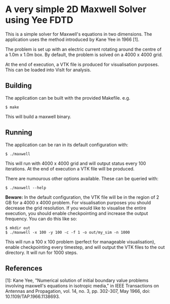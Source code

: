 # A very simple 2D Maxwell Solver using Yee FDTD

This is a simple solver for Maxwell's equations in two dimensions. The application uses the method introduced by Kane Yee in 1966 [1].

The problem is set up with an electric current rotating around the centre of a 1.0m x 1.0m box. By default, the problem is solved on a 4000 x 4000 grid.

At the end of execution, a VTK file is produced for visualisation purposes. This can be loaded into VisIt for analysis.

## Building

The application can be built with the provided Makefile. e.g.

```
$ make
```

This will build a maxwell binary.

## Running

The application can be ran in its default configuration with:

```
$ ./maxwell
```

This will run with 4000 x 4000 grid and will output status every 100 iterations. At the end of execution a VTK file will be produced. 

There are numourous other options available. These can be queried with:

```
$ ./maxwell --help
```

**Beware:** In the default configuration, the VTK file will be in the region of 2 GB for a 4000 x 4000 problem. For visualisation purposes you should decrease the grid resolution. If you would like to visualise the entire execution, you should enable checkpointing and increase the output frequency. You can do this like so:

```
$ mkdir out
$ ./maxwell -x 100 -y 100 -c -f 1 -o out/my_sim -n 1000
```

This will run a 100 x 100 problem (perfect for manageable visualisation), enable checkpointing every timestep, and will output the VTK files to the out directory. It will run for 1000 steps.

## References

[1]: Kane Yee, "Numerical solution of initial boundary value problems involving maxwell's equations in isotropic media," in IEEE Transactions on Antennas and Propagation, vol. 14, no. 3, pp. 302-307, May 1966, doi: 10.1109/TAP.1966.1138693.